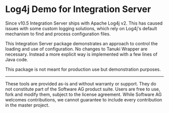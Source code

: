 # Log4j Demo for Integration Server

Since v10.5 Integration Server ships with Apache Log4j v2. This has caused issues with
some custom logging solutions, which rely on Log4j's default mechanism to find and process
configuration files.

This Integration Server package demonstrates an approach to control the loading 
and use of configuration. No changes to Tanuki Wrapper are necessary. Instead
a more explicit way is implemented with a few lines of Java code.

This package is not meant for production use but demonstration purposes.

------------------------------

These tools are provided as-is and without warranty or support. They do not constitute part of the Software AG product suite. Users are free to use, fork and modify them, subject to the license agreement. While Software AG welcomes contributions, we cannot guarantee to include every contribution in the master project.
